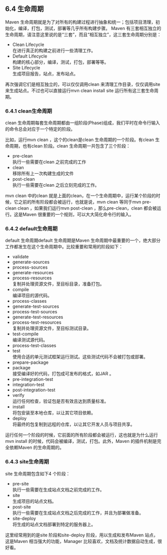## 6.4 生命周期

Maven 生命周期就是为了对所有的构建过程进行抽象和统一；包括项目清理，初始化，编译，打包，测试，部署等几乎所有构建步骤。
Maven 有三套相互独立的生命周期，请注意这里说的是“三套”，而且“相互独立”，这三套生命周期分别是：  
* Clean Lifecycle   
在进行真正的构建之前进行一些清理工作。
* Default Lifecycle   
构建的核心部分，编译，测试，打包，部署等等。  
* Site Lifecycle   
生成项目报告，站点，发布站点。  

再次强调它们是相互独立的，可以仅仅调用clean 来清理工作目录，仅仅调用site
来生成站点。不过也可以直接运行mvn clean install site 运行所有这三套生命周期。  

### 6.4.1 clean生命周期  

clean 生命周期每套生命周期都由一组阶段(Phase)组成，我们平时在命令行输入的命令总会对应于一个特定的阶段。

比如，运行mvn clean ，这个的clean是clean 生命周期的一个阶段。有clean 生命周期，也有clean 阶段。clean 生命周期一共包含了三个阶段：  

* pre-clean   
执行一些需要在clean 之前完成的工作
* clean   
移除所有上一次构建生成的文件
* post-clean   
执行一些需要在clean 之后立刻完成的工作。  

mvn clean 中的clean 就是上面的clean，在一个生命周期中，运行某个阶段的时候，它之前的所有阶段都会被运行，也就是说，mvn clean 等同于mvn pre-clean clean ，如果我们运行mvn post-clean ，那么pre-clean，clean 都会被运行。这是Maven 很重要的一个规则，可以大大简化命令行的输入。

### 6.4.2 default生命周期  

default 生命周期default 生命周期是Maven 生命周期中最重要的一个，绝大部分工作都发生在这个生命周期中。比较重要和常用的阶段如下：  

* validate
* generate-sources
* process-sources
* generate-resources
* process-resources   
复制并处理资源文件，至目标目录，准备打包。
* compile   
编译项目的源代码。
* process-classes
* generate-test-sources
* process-test-sources
* generate-test-resources
* process-test-resources   
复制并处理资源文件，至目标测试目录。
* test-compile   
编译测试源代码。
* process-test-classes
* test   
使用合适的单元测试框架运行测试。这些测试代码不会被打包或部署。
* prepare-package
* package   
接受编译好的代码，打包成可发布的格式，如JAR 。
* pre-integration-test
* integration-test
* post-integration-test
* verify   
运行任何检查，验证包是否有效且达到质量标准。
* install   
将包安装至本地仓库，以让其它项目依赖。
* deploy   
将最终的包复制到远程的仓库，以让其它开发人员与项目共享。  

运行任何一个阶段的时候，它前面的所有阶段都会被运行，这也就是为什么运行mvn install 的时候，代码会被编译，测试，打包。此外，Maven 的插件机制是完全依赖Maven 的生命周期的。  

### 6.4.3 site生命周期

site 生命周期包含如下4 个阶段：
* pre-site   
执行一些需要在生成站点文档之前完成的工作。
* site   
生成项目的站点文档。
* post-site   
执行一些需要在生成站点文档之后完成的工作，并且为部署做准备。
* site-deploy   
将生成的站点文档部署到特定的服务器上。  

这里经常用到的是site 阶段和site-deploy 阶段，用以生成和发布Maven 站点，这是Maven 相当强大的功能，Manager 比较喜欢，文档及统计数据自动生成，很好看。
